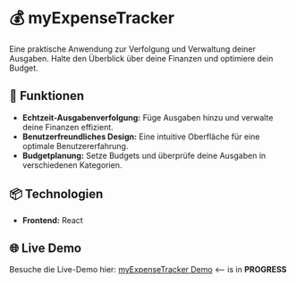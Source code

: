 # 💰 myExpenseTracker

Eine praktische Anwendung zur Verfolgung und Verwaltung deiner Ausgaben. Halte den Überblick über deine Finanzen und optimiere dein Budget.

## 🚀 Funktionen

- **Echtzeit-Ausgabenverfolgung:** Füge Ausgaben hinzu und verwalte deine Finanzen effizient.
- **Benutzerfreundliches Design:** Eine intuitive Oberfläche für eine optimale Benutzererfahrung.
- **Budgetplanung:** Setze Budgets und überprüfe deine Ausgaben in verschiedenen Kategorien.

## 📦 Technologien

- **Frontend:** React

## 🌐 Live Demo

Besuche die Live-Demo hier: [myExpenseTracker Demo](https://dein-live-demo-link.com) <-- is in **PROGRESS**

